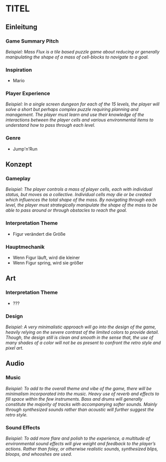 # TITEL

## Einleitung

### Game Summary Pitch

*Beispiel: Mass Flux is a tile based puzzle game about reducing or generally manipulating the shape of a mass of cell-blocks to navigate to a goal.*

### Inspiration

* Mario

### Player Experience

*Beispiel: In a single screen dungeon for each of the 15 levels, the player will solve a short but perhaps complex puzzle requiring planning and management. The player must learn and use their knowledge of the interactions between the player cells and various environmental items to understand how to pass through each level.*

### Genre

* Jump'n'Run

## Konzept

### Gameplay

*Beispiel: The player controls a mass of player cells, each with individual status, but moves as a collective. Individual cells may die or be created which influences the total shape of the mass. By navigating through each level, the player must strategically manipulate the shape of the mass to be able to pass around or through obstacles to reach the goal.*

### Interpretation Theme

* Figur verändert die Größe

### Hauptmechanik

* Wenn Figur läuft, wird die kleiner
* Wenn Figur spring, wird sie größer

## Art

### Interpretation Theme

* ???

### Design

*Beispiel: A very minimalistic approach will go into the design of the game, heavily relying on the severe contrast of the limited colors to provide detail. Though, the design still is clean and smooth in the sense that, the use of many shades of a color will not be as present to confront the retro style and pixel art.*

## Audio

### Music

*Beispiel: To add to the overall theme and vibe of the game, there will be minimalism incorporated into the music. Heavy use of reverb and effects to fill space within the few instruments. Bass and drums will generally constitute the majority of tracks with accompanying softer sounds. Mainly through synthesized sounds rather than acoustic will further suggest the retro style.*

### Sound Effects

*Beispiel: To add more flare and polish to the experience, a multitude of environmental sound effects will give weight and feedback to the player’s actions. Rather than foley, or otherwise realistic sounds, synthesized blips, bloops, and whooshes are used.*
